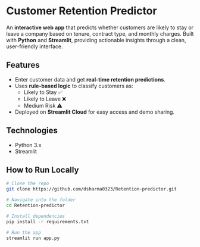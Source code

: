 # Customer Retention Predictor

An **interactive web app** that predicts whether customers are likely to stay or leave a company based on tenure, contract type, and monthly charges. Built with **Python** and **Streamlit**, providing actionable insights through a clean, user-friendly interface.

## Features
- Enter customer data and get **real-time retention predictions**.
- Uses **rule-based logic** to classify customers as:
  - Likely to Stay ✅
  - Likely to Leave ❌
  - Medium Risk ⚠️
- Deployed on **Streamlit Cloud** for easy access and demo sharing.

## Technologies
- Python 3.x  
- Streamlit  

## How to Run Locally
```bash
# Clone the repo
git clone https://github.com/dsharma0323/Retention-predictor.git

# Navigate into the folder
cd Retention-predictor

# Install dependencies
pip install -r requirements.txt

# Run the app
streamlit run app.py
